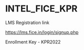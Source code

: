 # INTEL_FICE_KPR

LMS Registration link 

https://lms.fice.in/login/signup.php

Enrollment Key -
KPR2022
